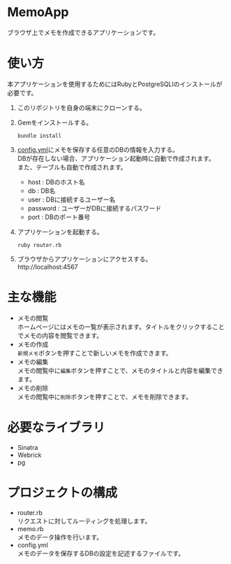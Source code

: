 # MemoApp
ブラウザ上でメモを作成できるアプリケーションです。

# 使い方
本アプリケーションを使用するためにはRubyとPostgreSQLlのインストールが必要です。
1. このリポジトリを自身の端末にクローンする。
2. Gemをインストールする。
    ```
    bundle install
    ```
3. [config.yml](./config.yml)にメモを保存する任意のDBの情報を入力する。\
  DBが存在しない場合、アプリケーション起動時に自動で作成されます。\
  また、テーブルも自動で作成されます。
    * host : DBのホスト名
    * db : DB名
    * user : DBに接続するユーザー名
    * password : ユーザーがDBに接続するパスワード
    * port : DBのポート番号

4. アプリケーションを起動する。
    ```
    ruby router.rb
    ```
5. ブラウザからアプリケーションにアクセスする。\
http://localhost:4567
# 主な機能
* メモの閲覧\
ホームページにはメモの一覧が表示されます。タイトルをクリックすることでメモの内容を閲覧できます。
* メモの作成\
`新規メモ`ボタンを押すことで新しいメモを作成できます。
* メモの編集\
メモの閲覧中に`編集`ボタンを押すことで、メモのタイトルと内容を編集できます。
* メモの削除\
メモの閲覧中に`削除`ボタンを押すことで、メモを削除できます。
# 必要なライブラリ
* Sinatra
* Webrick
* pg
# プロジェクトの構成
* router.rb\
リクエストに対してルーティングを処理します。
* memo.rb\
メモのデータ操作を行います。
* config.yml\
メモのデータを保存するDBの設定を記述するファイルです。
